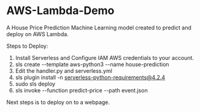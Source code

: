 # AWS-Lambda-Demo
A House Price Prediction Machine Learning model created to predict and deploy on AWS Lambda. 

Steps to Deploy:
  1.  Install Serverless and Configure IAM AWS credentials to your account.
  2.  sls create --template aws-python3 --name house-prediction
  3.  Edit the handler.py and serverless.yml
  4.  sls plugin install -n serverless-python-requirements@4.2.4
  5.  sudo sls deploy
  6.  sls invoke --function predict-price --path event.json
  
  
  Next steps is to deploy on to a webpage. 
